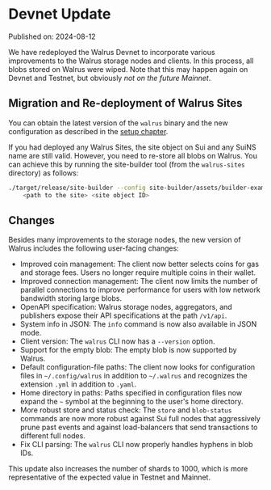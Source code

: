 # Devnet Update

Published on: 2024-08-12

We have redeployed the Walrus Devnet to incorporate various improvements to the Walrus storage nodes
and clients. In this process, all blobs stored on Walrus were wiped. Note that this may happen again
on Devnet and Testnet, but obviously *not on the future Mainnet*.

## Migration and Re-deployment of Walrus Sites

You can obtain the latest version of the `walrus` binary and the new configuration as described in
the [setup chapter](../usage/setup.md).

If you had deployed any Walrus Sites, the site object on Sui and any SuiNS name are still valid.
However, you need to re-store all blobs on Walrus. You can achieve this by running the site-builder
tool (from the `walrus-sites` directory) as follows:

```sh
./target/release/site-builder --config site-builder/assets/builder-example.yaml update --force \
    <path to the site> <site object ID>
```

## Changes

Besides many improvements to the storage nodes, the new version of Walrus includes the following
user-facing changes:

- Improved coin management: The client now better selects coins for gas and storage fees. Users no
  longer require multiple coins in their wallet.
- Improved connection management: The client now limits the number of parallel connections to
  improve performance for users with low network bandwidth storing large blobs.
- OpenAPI specification: Walrus storage nodes, aggregators, and publishers expose their API
  specifications at the path `/v1/api`.
- System info in JSON: The `info` command is now also available in JSON mode.
- Client version: The `walrus` CLI now has a `--version` option.
- Support for the empty blob: The empty blob is now supported by Walrus.
- Default configuration-file paths: The client now looks for configuration files in
  `~/.config/walrus` in addition to `~/.walrus` and recognizes the extension `.yml` in addition to
  `.yaml`.
- Home directory in paths: Paths specified in configuration files now expand the `~` symbol at the
  beginning to the user's home directory.
- More robust store and status check: The `store` and `blob-status` commands are now more robust
  against Sui full nodes that aggressively prune past events and against load-balancers that send
  transactions to different full nodes.
- Fix CLI parsing: The `walrus` CLI now properly handles hyphens in blob IDs.

This update also increases the number of shards to 1000, which is more representative of the
expected value in Testnet and Mainnet.
